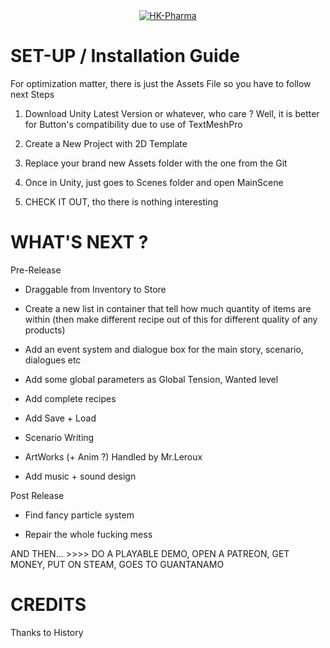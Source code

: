 <div align="center">
    <a href="https://github.com/Olondutsu/HK-PHARMA">
        <img src=https://i.imgur.com/Gv4k0O7.jpeg" alt="HK-Pharma"/>
    </a>
</div>

# SET-UP / Installation Guide

For optimization matter, there is just the Assets File so you have to follow next Steps

1) Download Unity Latest Version or whatever, who care ? Well, it is better for Button's compatibility due to use of TextMeshPro

2) Create a New Project with 2D Template

3) Replace your brand new Assets folder with the one from the Git

4) Once in Unity, just goes to Scenes folder and open MainScene

5) CHECK IT OUT, tho there is nothing interesting

# WHAT'S NEXT ?

Pre-Release 

- Draggable from Inventory to Store 

- Create a new list in container that tell how much quantity of items are within (then make different recipe out of this for different quality of any products)

- Add an event system and dialogue box for the main story, scenario, dialogues etc

- Add some global parameters as Global Tension, Wanted level

- Add complete recipes 

- Add Save + Load

- Scenario Writing

- ArtWorks (+ Anim ?) Handled by Mr.Leroux

- Add music + sound design

Post Release

- Find fancy particle system

- Repair the whole fucking mess

AND THEN... >>>> DO A PLAYABLE DEMO, OPEN A PATREON, GET MONEY, PUT ON STEAM, GOES TO GUANTANAMO

# CREDITS

Thanks to History